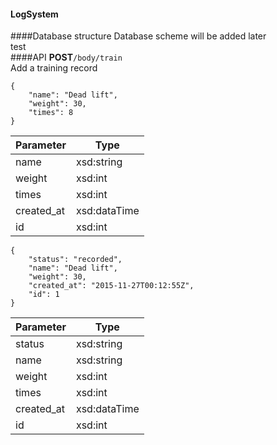 #### LogSystem
####Database structure
Database scheme will be added later  
test  
####API
**POST**`/body/train`  
Add a training record  
```
{
	"name": "Dead lift",
	"weight": 30,
	"times": 8
}
```
Parameter | Type
------------ | -------------
name | xsd:string
weight | xsd:int
times | xsd:int
created_at | xsd:dataTime
id | xsd:int
```
{
	"status": "recorded",
	"name": "Dead lift",
	"weight": 30,
	"created_at": "2015-11-27T00:12:55Z",
	"id": 1
}
```
Parameter | Type
------------ | -------------
status | xsd:string
name | xsd:string
weight | xsd:int
times | xsd:int
created_at | xsd:dataTime
id | xsd:int
